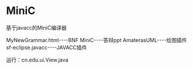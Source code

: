 # MiniC
基于javacc的MiniC编译器

MyNewGrammar.html----BNF
MiniC----答辩ppt
AmaterasUML----绘图插件
sf-eclipse.javacc----JAVACC插件

运行：cn.edu.ui.View.java
